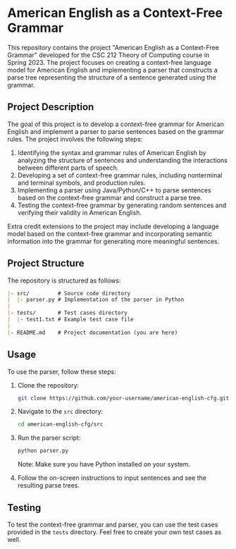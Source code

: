 # American English as a Context-Free Grammar

This repository contains the project "American English as a Context-Free Grammar" developed for the CSC 212 Theory of Computing course in Spring 2023. The project focuses on creating a context-free language model for American English and implementing a parser that constructs a parse tree representing the structure of a sentence generated using the grammar.

## Project Description

The goal of this project is to develop a context-free grammar for American English and implement a parser to parse sentences based on the grammar rules. The project involves the following steps:

1. Identifying the syntax and grammar rules of American English by analyzing the structure of sentences and understanding the interactions between different parts of speech.
2. Developing a set of context-free grammar rules, including nonterminal and terminal symbols, and production rules.
3. Implementing a parser using Java/Python/C++ to parse sentences based on the context-free grammar and construct a parse tree.
4. Testing the context-free grammar by generating random sentences and verifying their validity in American English.

Extra credit extensions to the project may include developing a language model based on the context-free grammar and incorporating semantic information into the grammar for generating more meaningful sentences.

## Project Structure

The repository is structured as follows:
```markdown
|- src/         # Source code directory
|  |- parser.py # Implementation of the parser in Python
|
|- tests/       # Test cases directory
|  |- test1.txt # Example test case file
|
|- README.md    # Project documentation (you are here)
```

## Usage

To use the parser, follow these steps:

1. Clone the repository:

   ```bash
   git clone https://github.com/your-username/american-english-cfg.git
   ```

2. Navigate to the `src` directory:

   ```bash
   cd american-english-cfg/src
   ```

3. Run the parser script:

   ```bash
   python parser.py
   ```

   Note: Make sure you have Python installed on your system.

4. Follow the on-screen instructions to input sentences and see the resulting parse trees.

## Testing

To test the context-free grammar and parser, you can use the test cases provided in the `tests` directory. Feel free to create your own test cases as well.
